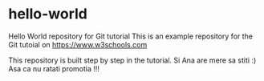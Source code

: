 # hello-world
Hello World repository for Git tutorial
This is an example repository for the Git tutoial on https://www.w3schools.com

This repository is built step by step in the tutorial.
Si Ana are mere sa stiti :)
Asa ca nu ratati promotia !!!
